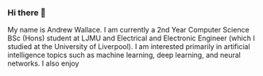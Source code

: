 ### Hi there 👋
My name is Andrew Wallace. I am currently a 2nd Year Computer Science BSc (Hons) student at LJMU and Electrical and Electronic Engineer (which I studied at the University of Liverpool). I am interested primarily in artificial intelligence topics such as machine learning, deep learning, and neural networks. I also enjoy 

<!--
**TheAndrewWallace/TheAndrewWallace** is a ✨ _special_ ✨ repository because its `README.md` (this file) appears on your GitHub profile.

Here are some ideas to get you started:

- 🔭 I’m currently working on ...
- 🌱 I’m currently learning ...
- 👯 I’m looking to collaborate on ...
- 🤔 I’m looking for help with ...
- 💬 Ask me about ...
- 📫 How to reach me: ...
- 😄 Pronouns: ...
- ⚡ Fun fact: ...
-->
